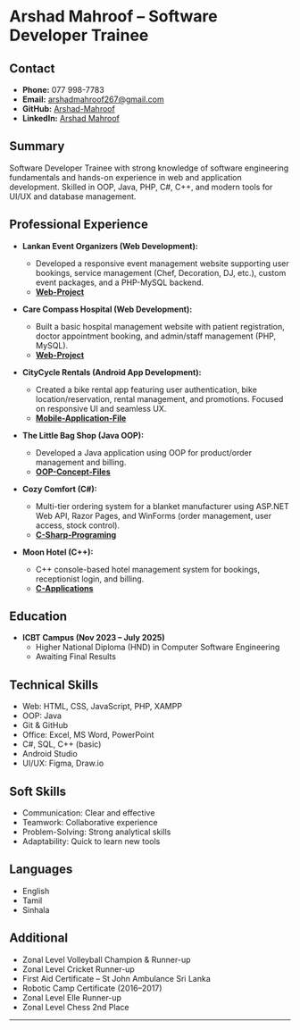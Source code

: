 # Arshad Mahroof – Software Developer Trainee

## Contact
- **Phone:** 077 998-7783
- **Email:** arshadmahroof267@gmail.com
- **GitHub:** [Arshad-Mahroof](https://github.com/Arshad-Mahroof)
- **LinkedIn:** [Arshad Mahroof](http://linkedin.com/in/arshad-mahroof-6b9420329)

## Summary
Software Developer Trainee with strong knowledge of software engineering fundamentals and hands-on experience in web and application development. Skilled in OOP, Java, PHP, C#, C++, and modern tools for UI/UX and database management.

## Professional Experience

- **Lankan Event Organizers (Web Development):**
  - Developed a responsive event management website supporting user bookings, service management (Chef, Decoration, DJ, etc.), custom event packages, and a PHP-MySQL backend.
  - [**Web-Project**](https://github.com/Arshad-Mahroof/Web-Project)  

- **Care Compass Hospital (Web Development):**
  - Built a basic hospital management website with patient registration, doctor appointment booking, and admin/staff management (PHP, MySQL).
  - [**Web-Project**](https://github.com/Arshad-Mahroof/Web-Project)  

- **CityCycle Rentals (Android App Development):**
  - Created a bike rental app featuring user authentication, bike location/reservation, rental management, and promotions. Focused on responsive UI and seamless UX.
  - [**Mobile-Application-File**](https://github.com/Arshad-Mahroof/Mobile-Application-Development.git) 

- **The Little Bag Shop (Java OOP):**
  - Developed a Java application using OOP for product/order management and billing.
  - [**OOP-Concept-Files**](https://github.com/Arshad-Mahroof/OOP-Concept-Files)  

- **Cozy Comfort (C#):**
  - Multi-tier ordering system for a blanket manufacturer using ASP.NET Web API, Razor Pages, and WinForms (order management, user access, stock control).
  - [**C-Sharp-Programing**](https://github.com/Arshad-Mahroof/C-Sharp-Programing) 

- **Moon Hotel (C++):**
  - C++ console-based hotel management system for bookings, receptionist login, and billing.
  - [**C-Applications**](https://github.com/Arshad-Mahroof/C-Applications)  

## Education

- **ICBT Campus (Nov 2023 – July 2025)**
  - Higher National Diploma (HND) in Computer Software Engineering
  - Awaiting Final Results

## Technical Skills

- Web: HTML, CSS, JavaScript, PHP, XAMPP
- OOP: Java
- Git & GitHub
- Office: Excel, MS Word, PowerPoint
- C#, SQL, C++ (basic)
- Android Studio
- UI/UX: Figma, Draw.io

## Soft Skills

- Communication: Clear and effective
- Teamwork: Collaborative experience
- Problem-Solving: Strong analytical skills
- Adaptability: Quick to learn new tools

## Languages

- English
- Tamil
- Sinhala

## Additional

- Zonal Level Volleyball Champion & Runner-up
- Zonal Level Cricket Runner-up
- First Aid Certificate – St John Ambulance Sri Lanka
- Robotic Camp Certificate (2016–2017)
- Zonal Level Elle Runner-up
- Zonal Level Chess 2nd Place

---
